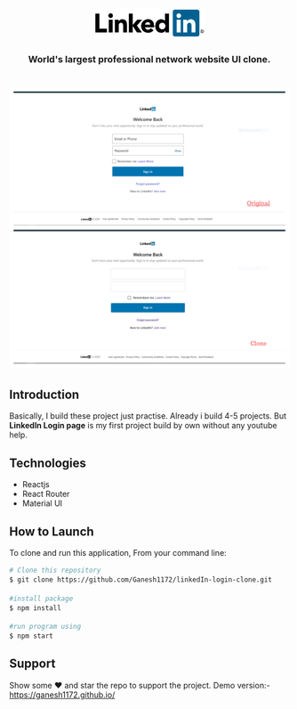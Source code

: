 <h1 align="center">
	<img
		width="200"
		alt="LinkedIn logo"
		src="src/Image/header_logo.png">
</h1>                                                              

<h3 align="center">World's largest professional network website UI clone.</h3>

<h1 align="center">
	<img
     width= "800px"
		alt="Collab Image"
		src="src/Image/linkedIn_SignIn.jpg">
</h1>  
<h2>Introduction</h2>
<p>Basically, I build these project just practise. Already i build 4-5 projects. But <strong>LinkedIn Login page</strong> is my first project build by own without any youtube help.</p>

<h2>Technologies</h2>
<ul>
<li>Reactjs</li>
<li>React Router</li>
<li>Material UI</li>
</ul>

<h2>How to Launch</h2>

To clone and run this application, From your command line:

```bash
# Clone this repository
$ git clone https://github.com/Ganesh1172/linkedIn-login-clone.git

#install package
$ npm install

#run program using
$ npm start
```

## Support

Show some :heart: and star the repo to support the project. Demo version:- https://ganesh1172.github.io/



